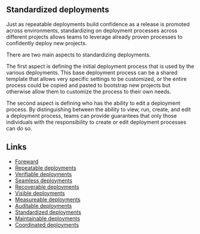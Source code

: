 ## Standardized deployments

Just as repeatable deployments build confidence as a release is promoted across environments, standardizing on deployment processes across different projects allows teams to leverage already proven processes to confidently deploy new projects.

There are two main aspects to standardizing deployments.

The first aspect is defining the initial deployment process that is used by the various deployments. This base deployment process can be a shared template that allows very specific settings to be customized, or the entire process could be copied and pasted to bootstrap new projects but otherwise allow them to customize the process to their own needs.

The second aspect is defining who has the ability to edit a deployment process. By distinguishing between the ability to view, run, create, and edit a deployment process, teams can provide guarantees that only those individuals with the responsibility to create or edit deployment processes can do so.

## Links
* [Foreward](../chapter0/index.md)
* [Repeatable deployments](../chapter1/index.md)
* [Verifiable deployments](../chapter2/index.md)
* [Seamless deployments](../chapter3/index.md)
* [Recoverable deployments](../chapter4/index.md)
* [Visible deployments](../chapter5/index.md)
* [Measureable deployments](../chapter6/index.md)
* [Auditable deployments](../chapter7/index.md)
* [Standardized deployments](../chapter8/index.md)
* [Maintainable deployments](../chapter9/index.md)
* [Coordinated deployments](../chapter10/index.md)